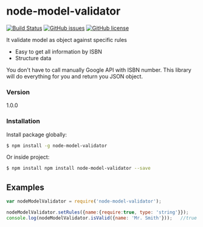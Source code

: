 # node-model-validator
[![Build Status](https://travis-ci.org/eftakhairul/node-model-validator.svg?branch=master)](https://travis-ci.org/eftakhairul/node-model-validator) [![GitHub issues](https://img.shields.io/github/issues/eftakhairul/node-model-validator.svg)](https://github.com/eftakhairul/node-model-validator/issues)  [![GitHub license](https://img.shields.io/badge/license-MIT-blue.svg)](https://raw.githubusercontent.com/eftakhairul/node-model-validator/master/LICENSE)

It validate model as object against specific rules

  - Easy to get all information by ISBN
  - Structure data

You don't have to call manually Google API with ISBN number. This library will do everything for you and return you JSON object.



### Version
1.0.0


### Installation
Install package globally:

```sh
$ npm install -g node-model-validator
```

Or inside project:

```sh
$ npm install npm install node-model-validator --save
```


## Examples
```js
var nodeModelValidator = require('node-model-validator');

nodeModelValidator.setRules({name:{require:true, type: 'string'}});
console.log(nodeModelValidator.isValid({name: 'Mr. Smith'}));   //true
```